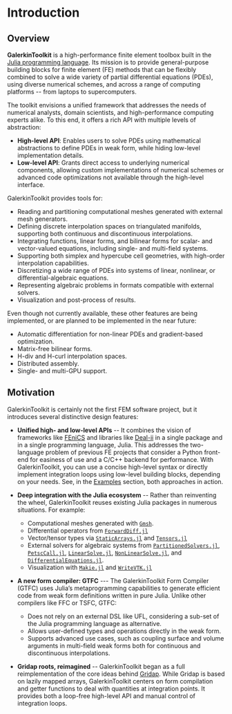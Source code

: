 # Introduction

## Overview

**GalerkinToolkit** is a high-performance finite element toolbox built in the [Julia programming language](https://julialang.org/). Its mission is to provide general-purpose building blocks for finite element (FE) methods that can be flexibly combined to solve a wide variety of partial differential equations (PDEs), using diverse numerical schemes, and across a range of computing platforms -- from laptops to supercomputers.

The toolkit envisions a unified framework that addresses the needs of numerical analysts, domain scientists, and high-performance computing experts alike. To this end, it offers a rich API with multiple levels of abstraction:

- **High-level API**: Enables users to solve PDEs using mathematical abstractions to define PDEs in weak form, while hiding low-level implementation details.
- **Low-level API**: Grants direct access to underlying numerical components, allowing custom implementations of numerical schemes or advanced code optimizations not available through the high-level interface.

GalerkinToolkit provides tools for:

- Reading and partitioning computational meshes generated with external mesh generators.
- Defining discrete interpolation spaces on triangulated manifolds, supporting both continuous and discontinuous interpolations.
- Integrating functions, linear forms, and bilinear forms for scalar- and vector-valued equations, including single- and multi-field systems.
- Supporting both simplex and hypercube cell geometries, with high-order interpolation capabilities.
- Discretizing a wide range of PDEs into systems of linear, nonlinear, or differential-algebraic equations.
- Representing algebraic problems in formats compatible with external solvers.
- Visualization and post-process of results.

Even though not currently available, these other features are being implemented, or are planned to be implemented in the near future:

- Automatic differentiation for non-linear PDEs and gradient-based optimization.
- Matrix-free bilinear forms.
- H-div and H-curl interpolation spaces.
- Distributed assembly.
- Single- and multi-GPU support.


## Motivation

GalerkinToolkit is certainly not the first FEM software project, but it introduces several distinctive design features:

- **Unified high- and low-level APIs** --  It combines the vision of frameworks like [FEniCS](https://fenicsproject.org/) and libraries like [Deal-ii](https://www.dealii.org/) in a single package and in a single programming language, Julia. This addresses the two-language problem of previous FE projects that consider a Python front-end for easiness of use and a C/C++ backend for performance. With GalerkinToolkit, you can use a concise high-level syntax or directly implement integration loops using low-level building blocks, depending on your needs. See, in the [Examples](@ref) section, both approaches in action.

- **Deep integration with the Julia ecosystem**  --
  Rather than reinventing the wheel, GalerkinToolkit reuses existing Julia packages in numerous situations. For example:
  - Computational meshes generated with [`Gmsh`](https://gmsh.info/).
  - Differential operators from [`ForwardDiff.jl`](https://github.com/JuliaDiff/ForwardDiff.jl)
  - Vector/tensor types via [`StaticArrays.jl`](https://github.com/JuliaArrays/StaticArrays.jl) and [`Tensors.jl`](https://github.com/Ferrite-FEM/Tensors.jl)
  - External solvers for algebraic systems from [`PartitionedSolvers.jl`](https://github.com/PartitionedArrays/PartitionedArrays.jl), [`PetscCall.jl`](https://github.com/PartitionedArrays/PetscCall.jl), [`LinearSolve.jl`](https://github.com/SciML/LinearSolve.jl), [`NonLinearSolve.jl`](https://github.com/SciML/NonlinearSolve.jl), and [`DifferentialEquations.jl`](https://github.com/SciML/DifferentialEquations.jl).
  - Visualization with [`Makie.jl`](https://github.com/MakieOrg/Makie.jl) and [`WriteVTK.jl`](https://github.com/JuliaVTK/WriteVTK.jl)

- **A new form compiler: GTFC**  ---
  The GalerkinToolkit Form Compiler (GTFC) uses Julia’s metaprogramming capabilities to generate efficient code from weak form definitions written in pure Julia. Unlike other compilers like FFC or TSFC, GTFC:
  - Does not rely on an external DSL like UFL, considering a sub-set of the Julia programming language as alternative.
  - Allows user-defined types and operations directly in the weak form.
  - Supports advanced use cases, such as coupling surface and volume arguments in multi-field weak forms both for continuous and discontinuous interpolations.

- **Gridap roots, reimagined**  --
  GalerkinToolkit began as a full reimplementation of the core ideas behind [Gridap](https://github.com/gridap/Gridap.jl). While Gridap is based on lazily mapped arrays, GalerkinToolkit centers on form compilation and getter functions to deal with quantities at integration points. It provides both a loop-free high-level API and manual control of integration loops.















